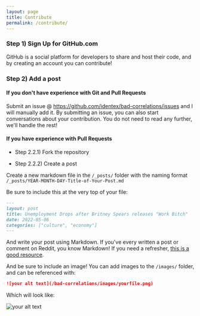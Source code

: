 ```yaml
---
layout: page
title: Contribute
permalink: /contribute/
---
```


### Step 1) Sign Up for GitHub.com

GitHub is a social platform for developers to share and host their code, and by creating an account you can contribute!

### Step 2) Add a post

#### If you don't have experience with Git and Pull Requests

Submit an issue @ https://github.com/identex/bad-correlations/issues and I will manually add it. By submitting an issue, you can also start conversations about your contribution. You do not need to read any further, we'll handle the rest!

#### If you have experience with Pull Requests

- Step 2.2.1) Fork the repository

- Step 2.2.2) Create a post

Create a new markdown file in the `/_posts/` folder with the naming format `/_posts/YEAR-MONTH-DAY-Title-of-Your-Post.md`

Be sure to include this at the very top of your file:

```markdown
---
layout: post
title: Unemployment Drops after Britney Spears releases "Work Bitch"
date: 2022-05-06
categories: ["culture", "economy"]
---
```

And write your post using Markdown. If you've every written a post or comment on Reddit, you know Markdown! If you need a refresher, [this is a good resource](https://www.markdownguide.org/basic-syntax/).

And be sure to include an image! You can add images to the `/images/` folder, and can be referenced with:

```markdown
![your alt text](/bad-correlations/images/yourfile.png)
```

Which will look like:

![your alt text](/bad-correlations/images/workbitch.jpg)
